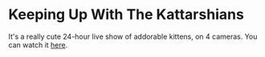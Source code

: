 # Keeping Up With The Kattarshians

It's a really cute 24-hour live show of addorable kittens, on 4 cameras. You can watch it [here](http://konsumer.js.org/kattarshians/).